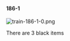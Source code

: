 #### 186-1
![train-186-1-0.png](https://github.com/lil-lab/nlvr/raw/master/nlvr/train/images/67/train-186-1-0.png "train-186-1-0.png")

There are 3 black items